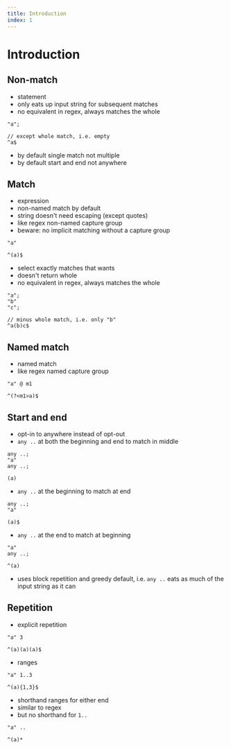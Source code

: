```yaml
---
title: Introduction
index: 1
---
```

# Introduction



## Non-match

- statement
- only eats up input string for subsequent matches
- no equivalent in regex, always matches the whole

```
"a";
```

```
// except whole match, i.e. empty
^a$
```

- by default single match not multiple
- by default start and end not anywhere



## Match

- expression
- non-named match by default
- string doesn't need escaping (except quotes)
- like regex non-named capture group
- beware: no implicit matching without a capture group

```
"a"
```

```
^(a)$
```

- select exactly matches that wants
- doesn't return whole
- no equivalent in regex, always matches the whole

```
"a";
"b"
"c";
```

```
// minus whole match, i.e. only "b"
^a(b)c$
```



## Named match

- named match
- like regex named capture group

```
"a" @ m1
```

```
^(?<m1>a)$
```



## Start and end

- opt-in to anywhere instead of opt-out
- `any ..` at both the beginning and end to match in middle

```
any ..;
"a"
any ..;
```

```
(a)
```

- `any ..` at the beginning to match at end

```
any ..;
"a"
```

```
(a)$
```

- `any ..` at the end to match at beginning

```
"a"
any ..;
```

```
^(a)
```

- uses block repetition and greedy default, i.e. `any ..` eats as much of the input string as it can



## Repetition

- explicit repetition

```
"a" 3
```

```
^(a)(a)(a)$
```

- ranges

```
"a" 1..3
```

```
^(a){1,3}$
```

- shorthand ranges for either end
- similar to regex
- but no shorthand for `1..`

```
"a" ..
```

```
^(a)*
```
